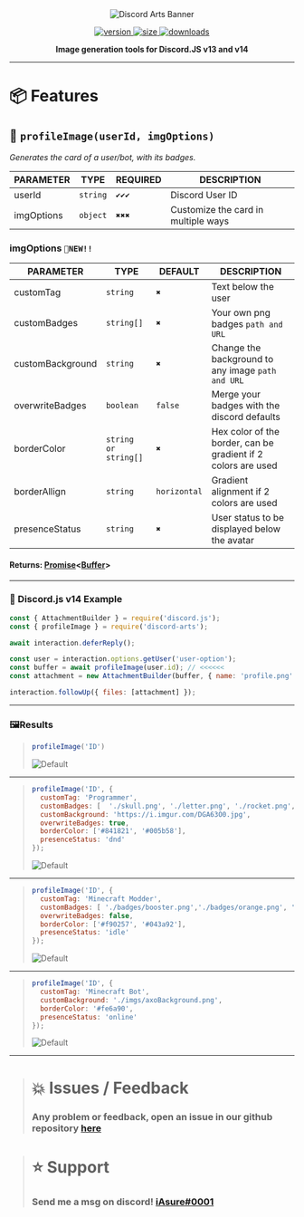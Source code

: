 
<div align='center'>
  <img src='https://i.imgur.com/NBpsl5W.png' alt='Discord Arts Banner' />
  <p align='center'>
  <a href='https://www.npmjs.com/package/discord-arts'>
    <img src='https://img.shields.io/npm/v/discord-arts?label=version&style=for-the-badge' alt='version' />
    <img src='https://img.shields.io/bundlephobia/min/discord-arts?label=size&style=for-the-badge' alt='size' />
    <img src='https://img.shields.io/npm/dt/discord-arts?style=for-the-badge' alt='downloads' />
  </a>
</p>
</div>

<p align="center">
  <strong>Image generation tools for Discord.JS v13 and v14</strong>
</p>

***

# 📦 Features

## 🤖 `profileImage(userId, imgOptions)`

*Generates the card of a user/bot, with its badges.*

PARAMETER | TYPE | REQUIRED | DESCRIPTION 
-------- | --------- | -------- | -------- 
userId| `string` | `✔️✔️✔️` | Discord User ID
imgOptions| `object` | `✖️✖️✖️` | Customize the card in multiple ways

### imgOptions `🔴NEW!!`
PARAMETER | TYPE | DEFAULT | DESCRIPTION 
-------- | --------- | -------- | -------- 
customTag| `string` | `✖️` | Text below the user
customBadges| `string[]` | `✖️` | Your own png badges `path and URL`
customBackground| `string` | `✖️` | Change the background to any image `path and URL`
overwriteBadges| `boolean` | `false` | Merge your badges with the discord defaults
borderColor| `string or string[]` | `✖️` | Hex color of the border, can be gradient if 2 colors are used
borderAllign| `string` | `horizontal` | Gradient alignment if 2 colors are used
presenceStatus| `string` | `✖️` | User status to be displayed below the avatar

#### Returns: **[Promise](https://developer.mozilla.org/en-US/docs/Web/JavaScript/Reference/Global_Objects/Promise)<**[Buffer](https://nodejs.org/api/buffer.html)**>**

***

### 📃 Discord.js v14 Example

```javascript
const { AttachmentBuilder } = require('discord.js');
const { profileImage } = require('discord-arts');

await interaction.deferReply();

const user = interaction.options.getUser('user-option');
const buffer = await profileImage(user.id); // <<<<<<
const attachment = new AttachmentBuilder(buffer, { name: 'profile.png' });

interaction.followUp({ files: [attachment] });
```

***

### 🖼️Results 

> ```javascript
> profileImage('ID')
> ```
> ![Default](https://i.imgur.com/HKumM3y.png)

***

> ```javascript
> profileImage('ID', {
> 	customTag: 'Programmer',
> 	customBadges: [  './skull.png', './letter.png', './rocket.png', './crown.> png', './hearth.png'  ],
> 	customBackground: 'https://i.imgur.com/DGA63O0.jpg',
> 	overwriteBadges: true,
> 	borderColor: ['#841821', '#005b58'],
> 	presenceStatus: 'dnd'
> });
> ```
> ![Default](https://i.imgur.com/qkT2DRk.png)

***

> ```javascript
> profileImage('ID', {
> 	customTag: 'Minecraft Modder',
> 	customBadges: [ './badges/booster.png','./badges/orange.png', './badges/> giveaway.png' ],
> 	overwriteBadges: false,
> 	borderColor: ['#f90257', '#043a92'],
> 	presenceStatus: 'idle'
> });
> ```
> ![Default](https://i.imgur.com/Tz4IgNH.png)

***

> ```javascript
> profileImage('ID', {
> 	customTag: 'Minecraft Bot',
> 	customBackground: './imgs/axoBackground.png',
> 	borderColor: '#fe6a90',
> 	presenceStatus: 'online'
> });
> ```
> ![Default](https://i.imgur.com/W8PVvOY.png)

***

> # 💥 Issues / Feedback
> 
> ### Any problem or feedback, open an issue in our github repository [here](https://github.com/iAsure/discord-arts)


> # ⭐ Support
>
> ### Send me a msg on discord! [iAsure#0001](https://discord.com/users/339919990947971105)

